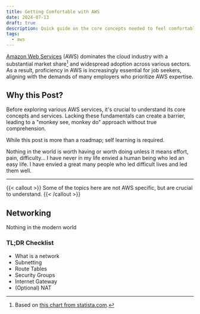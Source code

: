 ```yaml
---
title: Getting Comfortable with AWS
date: 2024-07-13
draft: true
description: Quick guide on the core concepts needed to feel comfortable in AWS
tags:
  - aws
---
```


[Amazon Web Services](https://aws.amazon.com/) (AWS) dominates the cloud industry with a substantial market share[^1] and widespread adoption across various sectors.
As a result, proficiency in AWS is increasingly essential for job seekers, aligning with the demands of many employers who prioritize AWS expertise.

[^1]: Based on [this chart from statista.com](https://www.statista.com/chart/18819/worldwide-market-share-of-leading-cloud-infrastructure-service-providers/).

## Why this Post?
Before exploring various AWS services, it's crucial to understand its core concepts and services. Lacking these fundamentals can create a barrier, leading to a "monkey see, monkey do" approach without true comprehension.

While this post is more than a roadmap; self learning is required.

Nothing in the world is worth having or worth doing unless it means effort, pain, difficulty… I have never in my life envied a human being who led an easy life. I have envied a great many people who led difficult lives and led them well.

---

{{< callout >}}
Some of the topics here are not AWS specific, but are crucial to understand.
{{< /callout >}}

## Networking
Nothing in the modern world 
### TL;DR Checklist
- What is a network
- Subnetting
- Route Tables
- Security Groups
- Internet Gateway
- (Optional) NAT
